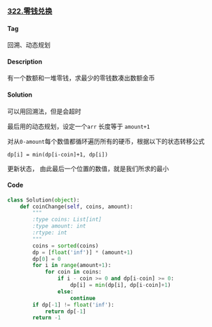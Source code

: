 ### [322.零钱兑换](https://leetcode-cn.com/problems/coin-change/)

#### Tag

回溯、动态规划



#### Description

有一个数额和一堆零钱，求最少的零钱数凑出数额金币



#### Solution

可以用回溯法，但是会超时

最后用的动态规划，设定一个`arr` 长度等于 `amount+1`

对从`0-amount`每个数值都循环遍历所有的硬币，根据以下的状态转移公式

`dp[i] = min(dp[i-coin]+1, dp[i])`

更新状态， 由此最后一个位置的数值，就是我们所求的最小



#### Code

```python
class Solution(object):
    def coinChange(self, coins, amount):
        """
        :type coins: List[int]
        :type amount: int
        :rtype: int
        """
        coins = sorted(coins)
        dp = [float('inf')] * (amount+1)
        dp[0] = 0
        for i in range(amount+1):
            for coin in coins:
                if i - coin >= 0 and dp[i-coin] >= 0:
                    dp[i] = min(dp[i], dp[i-coin]+1)
                else:
                    continue 
        if dp[-1] != float('inf'):
            return dp[-1]
        return -1 
```

